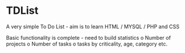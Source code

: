 # TDList
A very simple To Do List - aim is to learn HTML / MYSQL / PHP and CSS

Basic functionality is complete - need to build statistics
o Number of projects
o Number of tasks
o tasks by criticality, age, category etc.
